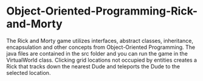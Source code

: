 # Object-Oriented-Programming-Rick-and-Morty
The Rick and Morty game utilizes interfaces, abstract classes, inheritance, encapsulation and other concepts from Object-Oriented Programming. 
The java files are contained in the src folder and you can run the game in the VirtualWorld class. 
Clicking grid locations not occupied by entities creates a Rick that tracks down the nearest Dude and teleports the Dude to the selected location.
